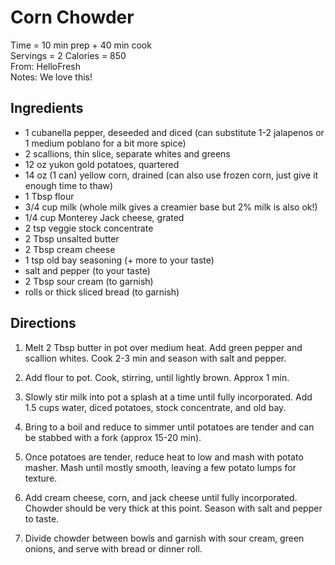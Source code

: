 Corn Chowder
====
Time = 10 min prep + 40 min cook \
Servings = 2
Calories = 850  \
From: HelloFresh \
Notes: We love this!

**Ingredients**
----
- 1 cubanella pepper, deseeded and diced (can substitute 1-2 jalapenos or 1 medium poblano for a bit more spice)
- 2 scallions, thin slice, separate whites and greens
- 12 oz yukon gold potatoes, quartered
- 14 oz (1 can) yellow corn, drained (can also use frozen corn, just give it enough time to thaw)
- 1 Tbsp flour
- 3/4 cup milk (whole milk gives a creamier base but 2% milk is also ok!)
- 1/4 cup Monterey Jack cheese, grated
- 2 tsp veggie stock concentrate
- 2 Tbsp unsalted butter
- 2 Tbsp cream cheese
- 1 tsp old bay seasoning (+ more to your taste)
- salt and pepper (to your taste)
- 2 Tbsp sour cream (to garnish)
- rolls or thick sliced bread (to garnish)

**Directions**
----
1. Melt 2 Tbsp butter in pot over medium heat. Add green pepper and scallion whites. Cook 2-3 min and season with salt and pepper. 

2. Add flour to pot. Cook, stirring, until lightly brown. Approx 1 min. 

3. Slowly stir milk into pot a splash at a time until fully incorporated. Add 1.5 cups water, diced potatoes, stock concentrate, and old bay.

4. Bring to a boil and reduce to simmer until potatoes are tender and can be stabbed with a fork (approx 15-20 min). 

5. Once potatoes are tender, reduce heat to low and mash with potato masher. Mash until mostly smooth, leaving a few potato lumps for texture. 

6. Add cream cheese, corn, and jack cheese until fully incorporated. Chowder should be very thick at this point. Season with salt and pepper to taste. 

7. Divide chowder between bowls and garnish with sour cream, green onions, and serve with bread or dinner roll. 
